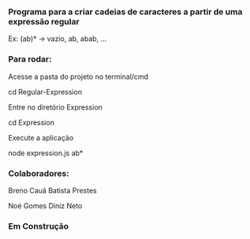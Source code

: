 <h3> Programa para a criar cadeias de caracteres a partir de uma expressão regular </h3>
<p>Ex: (ab)* -> vazio, ab, abab, ...</p>

<h3> Para rodar: </h3>

<div>
  <p>Acesse a pasta do projeto no terminal/cmd</p>
  cd Regular-Expression
</div>

<div>
  <p> Entre no diretório Expression</p>
  cd Expression
</div>

<p>Execute a aplicação</p>
node expression.js ab*


<h3>Colaboradores: </h3>
<p>Breno Cauã Batista Prestes</p>
<p>Noé Gomes Diniz Neto</p>


### Em Construção
